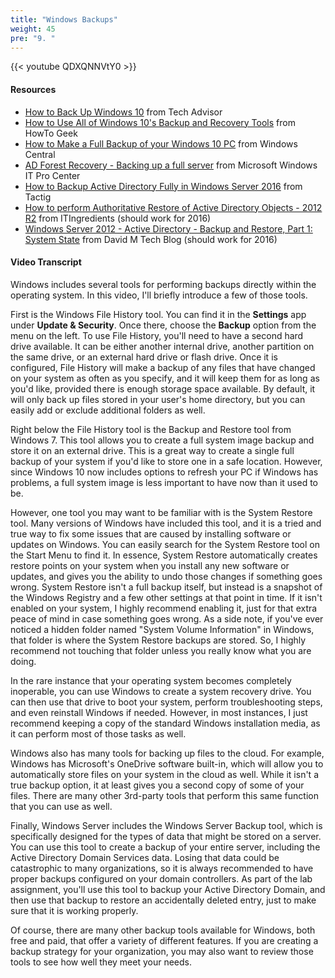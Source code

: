 ```yaml
---
title: "Windows Backups"
weight: 45
pre: "9. "
---
```


{{< youtube QDXQNNVtY0 >}}

#### Resources

* [How to Back Up Windows 10](https://www.techadvisor.co.uk/how-to/windows/how-back-up-windows-10-3635397/) from Tech Advisor
* [How to Use All of Windows 10's Backup and Recovery Tools](https://www.howtogeek.com/220986/how-to-use-all-of-windows-10%E2%80%99s-backup-and-recovery-tools/) from HowTo Geek
* [How to Make a Full Backup of your Windows 10 PC](https://www.windowscentral.com/how-make-full-backup-windows-10) from Windows Central
* [AD Forest Recovery - Backing up a full server](https://docs.microsoft.com/en-us/windows-server/identity/ad-ds/manage/ad-forest-recovery-backing-up-a-full-server) from Microsoft Windows IT Pro Center
* [How to Backup Active Directory Fully in Windows Server 2016](https://www.tactig.com/backup-active-directory-windows-server/) from Tactig
* [How to perform Authoritative Restore of Active Directory Objects - 2012 R2](http://www.itingredients.com/perform-authoritative-restore-active-directory-objects-2012-r2/) from ITIngredients (should work for 2016)
* [Windows Server 2012 - Active Directory - Backup and Restore, Part 1: System State](http://davidmtechblog.blogspot.com/2014/01/windows-server-2012-active-directory_10.html) from David M Tech Blog (should work for 2016)

#### Video Transcript

Windows includes several tools for performing backups directly within the operating system. In this video, I'll briefly introduce a few of those tools.

First is the Windows File History tool. You can find it in the **Settings** app under **Update & Security**. Once there, choose the **Backup** option from the menu on the left. To use File History, you'll need to have a second hard drive available. It can be either another internal drive, another partition on the same drive, or an external hard drive or flash drive. Once it is configured, File History will make a backup of any files that have changed on your system as often as you specify, and it will keep them for as long as you'd like, provided there is enough storage space available. By default, it will only back up files stored in your user's home directory, but you can easily add or exclude additional folders as well.

Right below the File History tool is the Backup and Restore tool from Windows 7. This tool allows you to create a full system image backup and store it on an external drive. This is a great way to create a single full backup of your system if you'd like to store one in a safe location. However, since Windows 10 now includes options to refresh your PC if Windows has problems, a full system image is less important to have now than it used to be.

However, one tool you may want to be familiar with is the System Restore tool. Many versions of Windows have included this tool, and it is a tried and true way to fix some issues that are caused by installing software or updates on Windows. You can easily search for the System Restore tool on the Start Menu to find it. In essence, System Restore automatically creates restore points on your system when you install any new software or updates, and gives you the ability to undo those changes if something goes wrong. System Restore isn't a full backup itself, but instead is a snapshot of the Windows Registry and a few other settings at that point in time. If it isn't enabled on your system, I highly recommend enabling it, just for that extra peace of mind in case something goes wrong. As a side note, if you've ever noticed a hidden folder named "System Volume Information" in Windows, that folder is where the System Restore backups are stored. So, I highly recommend not touching that folder unless you really know what you are doing.

In the rare instance that your operating system becomes completely inoperable, you can use Windows to create a system recovery drive. You can then use that drive to boot your system, perform troubleshooting steps, and even reinstall Windows if needed. However, in most instances, I just recommend keeping a copy of the standard Windows installation media, as it can perform most of those tasks as well.

Windows also has many tools for backing up files to the cloud. For example, Windows has Microsoft's OneDrive software built-in, which will allow you to automatically store files on your system in the cloud as well. While it isn't a true backup option, it at least gives you a second copy of some of your files. There are many other 3rd-party tools that perform this same function that you can use as well.

Finally, Windows Server includes the Windows Server Backup tool, which is specifically designed for the types of data that might be stored on a server. You can use this tool to create a backup of your entire server, including the Active Directory Domain Services data. Losing that data could be catastrophic to many organizations, so it is always recommended to have proper backups configured on your domain controllers. As part of the lab assignment, you'll use this tool to backup your Active Directory Domain, and then use that backup to restore an accidentally deleted entry, just to make sure that it is working properly.

Of course, there are many other backup tools available for Windows, both free and paid, that offer a variety of different features. If you are creating a backup strategy for your organization, you may also want to review those tools to see how well they meet your needs.
